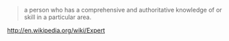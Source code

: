 
> a person who has a comprehensive and authoritative knowledge of or skill in a particular area.

http://en.wikipedia.org/wiki/Expert
